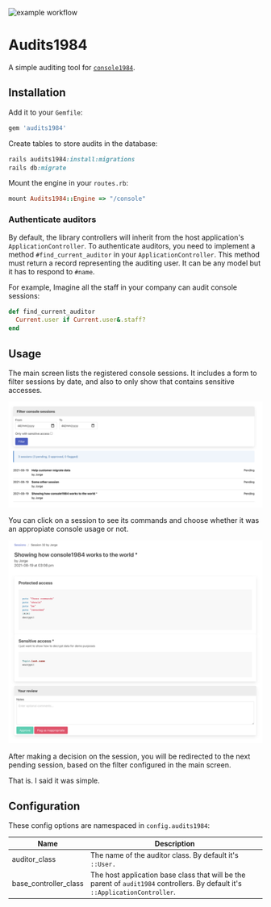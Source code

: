 ![example workflow](https://github.com/basecamp/audits1984/actions/workflows/build.yml/badge.svg)

# Audits1984

A simple auditing tool for [`console1984`](https://github.com/basecamp/console1984).



## Installation

Add it to your `Gemfile`:

```ruby
gem 'audits1984'
```

Create tables to store audits in the database:

```ruby
rails audits1984:install:migrations
rails db:migrate
```

Mount the engine in your `routes.rb`:

```ruby
mount Audits1984::Engine => "/console"
```

### Authenticate auditors

By default, the library controllers will inherit from the host application's `ApplicationController`. To authenticate auditors, you need to implement a method `#find_current_auditor` in your `ApplicationController`. This method must return a record representing the auditing user. It can be any model but it has to respond to `#name`.

For example, Imagine all the staff in your company can audit console sessions:

```ruby
def find_current_auditor
  Current.user if Current.user&.staff?
end
```

## Usage

The main screen lists the registered console sessions. It includes a form to filter sessions by date, and also to only show that contains sensitive accesses.

![Main screen listing the registered console sessions with a filter form](docs/images/main-screen.png)

You can click on a session to see its commands and choose whether it was an appropiate console usage or not.

![Audit session screen](docs/images/audit-session-screen.png)

After making a decision on the session, you will be redirected to the next pending session, based on the filter configured in the main screen.

That is. I said it was simple.

## Configuration

These config options are namespaced in `config.audits1984`:

| Name                  | Description                                                  |
| --------------------- | ------------------------------------------------------------ |
| auditor_class         | The name of the auditor class. By default it's `::User.`     |
| base_controller_class | The host application base class that will be the parent of `audit1984` controllers. By default it's `::ApplicationController`. |

